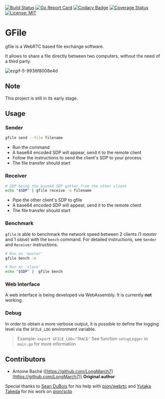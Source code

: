 [![Build Status](https://travis-ci.org/Antonito/gfile.svg?branch=master)](https://travis-ci.org/Antonito/gfile)
[![Go Report Card](https://goreportcard.com/badge/github.com/LongMarch7/gfile)](https://goreportcard.com/report/github.com/LongMarch7/gfile)
[![Codacy Badge](https://api.codacy.com/project/badge/Grade/5888662aebd54d2681f9a737dfd33913)](https://www.codacy.com/app/Antonito/gfile?utm_source=github.com&amp;utm_medium=referral&amp;utm_content=Antonito/gfile&amp;utm_campaign=Badge_Grade)
[![Coverage Status](https://coveralls.io/repos/github/Antonito/gfile/badge.svg?branch=master)](https://coveralls.io/github/Antonito/gfile?branch=master)
[![License: MIT](https://img.shields.io/badge/License-MIT-yellow.svg)](https://opensource.org/licenses/MIT)

# GFile

gfile is a WebRTC based file exchange software.

It allows to share a file directly between two computers, without the need of a third party.

![ezgif-5-9936f8008e4d](https://user-images.githubusercontent.com/11705040/55694519-686e2d80-5969-11e9-9bc1-f7a59b62732f.gif)

## Note

This project is still in its early stage.

## Usage

### Sender

```bash
gfile send --file filename
```

-   Run the command
-   A base64 encoded SDP will appear, send it to the remote client
-   Follow the instructions to send the client's SDP to your process
-   The file transfer should start

### Receiver

```bash
# SDP being the base64 SDP gotten from the other client
echo "$SDP" | gfile receive -o filename
```

-   Pipe the other client's SDP to gfile
-   A base64 encoded SDP will appear, send it to the remote client
-   The file transfer should start

### Benchmark

`gfile` is able to benchmark the network speed between 2 clients (1 _master_ and 1 _slave_) with the `bench` command.
For detailed instructions, see `Sender` and `Receiver` instructions.

```bash
# Run as 'master'
gfile bench -m

# Run as 'slave'
echo "$SDP" |  gfile bench
```

### Web Interface

A web interface is being developed via WebAssembly. It is currently **not** working.

### Debug

In order to obtain a more verbose output, it is possible to define the logging level via the `GFILE_LOG` environment variable.

> Example: `export GFILE_LOG="TRACE"`
> See function `setupLogger` in  `main.go` for more information

## Contributors

-   Antoine Baché ([https://github.com/LongMarch7](https://github.com/LongMarch7)) **Original author**

Special thanks to [Sean DuBois](https://github.com/Sean-Der) for his help with [pion/webrtc](https://github.com/pion/webrtc) and [Yutaka Takeda](https://github.com/enobufs) for his work on [pion/sctp](https://github.com/pion/sctp)
